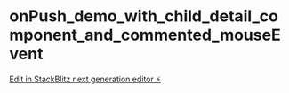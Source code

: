 # onPush_demo_with_child_detail_component_and_commented_mouseEvent

[Edit in StackBlitz next generation editor ⚡️](https://stackblitz.com/~/github.com/silvanh/onPush_demo_with_child_detail_component_and_commented_mouseEvent)